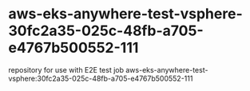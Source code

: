 # aws-eks-anywhere-test-vsphere-30fc2a35-025c-48fb-a705-e4767b500552-111
repository for use with E2E test job aws-eks-anywhere-test-vsphere:30fc2a35-025c-48fb-a705-e4767b500552-111
